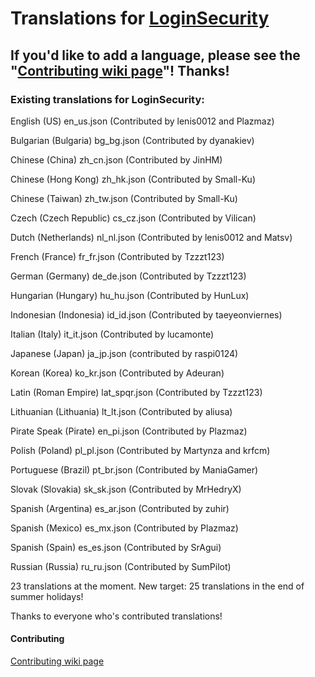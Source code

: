# Translations for [LoginSecurity](https://github.com/lenis0012/LoginSecurity-2)

## If you'd like to add a language, please see the "[Contributing wiki page](https://github.com/lenis0012/Translations/wiki/Contribute)"! Thanks!

### Existing translations for LoginSecurity:

English (US) en_us.json (Contributed by lenis0012 and Plazmaz)

Bulgarian (Bulgaria) bg_bg.json (Contributed by dyanakiev)

Chinese (China) zh_cn.json (Contributed by JinHM)

Chinese (Hong Kong) zh_hk.json (Contributed by Small-Ku)

Chinese (Taiwan) zh_tw.json (Contributed by Small-Ku)

Czech (Czech Republic) cs_cz.json (Contributed by Vilican)

Dutch (Netherlands) nl_nl.json (Contributed by lenis0012 and Matsv)

French (France) fr_fr.json (Contributed by Tzzzt123)

German (Germany) de_de.json (Contributed by Tzzzt123)

Hungarian (Hungary) hu_hu.json (Contributed by HunLux)

Indonesian (Indonesia) id_id.json (Contributed by taeyeonviernes)

Italian (Italy) it_it.json (Contributed by lucamonte)

Japanese (Japan) ja_jp.json (contributed by raspi0124)

Korean (Korea) ko_kr.json (Contributed by Adeuran)

Latin (Roman Empire) lat_spqr.json (Contributed by Tzzzt123)

Lithuanian (Lithuania) lt_lt.json (Contributed by aliusa)

Pirate Speak (Pirate) en_pi.json (Contributed by Plazmaz)

Polish (Poland) pl_pl.json (Contributed by Martynza and krfcm)

Portuguese (Brazil) pt_br.json (Contributed by ManiaGamer)

Slovak (Slovakia) sk_sk.json (Contributed by MrHedryX)

Spanish (Argentina) es_ar.json (Contributed by zuhir)

Spanish (Mexico) es_mx.json (Contributed by Plazmaz)

Spanish (Spain) es_es.json (Contributed by SrAgui)

Russian (Russia) ru_ru.json (Contributed by SumPilot)

23 translations at the moment. New target: 25 translations in the end of summer holidays!

Thanks to everyone who's contributed translations!

#### Contributing
[Contributing wiki page](https://github.com/lenis0012/Translations/wiki/Contribute)
